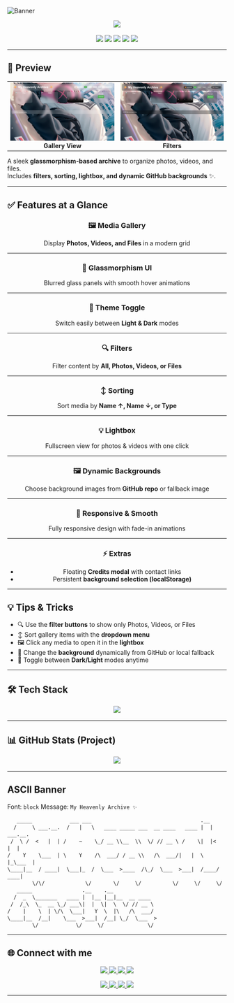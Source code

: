 <!-- Banner -->
![Banner](https://capsule-render.vercel.app/api?type=blur&height=300&color=gradient&text=✨%20My%20Heavenly%20Archive%20✨&desc=Glassmorphism%20Media%20Gallery%20%7C%20Filter%20%7C%20Sort%20%7C%20Lightbox&fontAlign=50&fontSize=60&descSize=20&descAlignY=53&descAlign=59&fontAlignY=40&fontColor=FFFFFF)

<p align="center">
  <img src="https://readme-typing-svg.herokuapp.com?font=Fira+Code&size=22&duration=3000&pause=1000&color=36BCF7&center=true&vCenter=true&width=700&lines=✨+Heavenly+Glass+UI;Filter+Photos+%7C+Videos+%7C+Files;Dynamic+Background+Gallery;Fullscreen+Lightbox+Experience" />
</p>

<p align="center">
  <img src="https://img.shields.io/badge/HTML-5-orange?style=for-the-badge&logo=html5&logoColor=white" />
  <img src="https://img.shields.io/badge/CSS-3-blue?style=for-the-badge&logo=css3&logoColor=white" />
  <img src="https://img.shields.io/badge/JavaScript-ES6-yellow?style=for-the-badge&logo=javascript&logoColor=black" />
  <img src="https://img.shields.io/badge/Open%20Source-❤️-green?style=for-the-badge&logo=github&logoColor=white" />
  <img src="https://img.shields.io/badge/License-MIT-blueviolet?style=for-the-badge" />
</p>

---

## 📸 Preview

<p align="center">
  <table>
    <tr>
      <td align="center">
        <img src="assets/screenshots/light_mode.png" alt="Light Mode" width="400px" /><br>
        <b>Gallery View</b>
      </td>
      <td align="center">
        <img src="assets/screenshots/dark_mode.png" alt="Dark Mode" width="400px" /><br>
        <b>Filters</b>
      </td>
    </tr>
  </table>
</p>

A sleek **glassmorphism-based archive** to organize photos, videos, and files.  
Includes **filters, sorting, lightbox, and dynamic GitHub backgrounds** ✨.

---

## ✅ Features at a Glance

<div align="center">

### 🖼️ Media Gallery  
Display **Photos, Videos, and Files** in a modern grid  

---

### 🎨 Glassmorphism UI  
Blurred glass panels with smooth hover animations  

---

### 🌙 Theme Toggle  
Switch easily between **Light & Dark** modes  

---

### 🔍 Filters  
Filter content by **All, Photos, Videos, or Files**  

---

### ↕️ Sorting  
Sort media by **Name ↑, Name ↓, or Type**  

---

### 💡 Lightbox  
Fullscreen view for photos & videos with one click  

---

### 🖼️ Dynamic Backgrounds  
Choose background images from **GitHub repo** or fallback image  

---

### 📱 Responsive & Smooth  
Fully responsive design with fade-in animations  

---

### ⚡ Extras  
- Floating **Credits modal** with contact links  
- Persistent **background selection (localStorage)**  

</div>

---

## 💡 Tips & Tricks

- 🔍 Use the **filter buttons** to show only Photos, Videos, or Files  
- ↕️ Sort gallery items with the **dropdown menu**  
- 🖼️ Click any media to open it in the **lightbox**  
- 🎨 Change the **background** dynamically from GitHub or local fallback  
- 🌙 Toggle between **Dark/Light** modes anytime  

---

## 🛠️ Tech Stack  

<p align="center">
  <img src="https://skillicons.dev/icons?i=html,css,js&theme=dark" />
</p>

---

## 📊 GitHub Stats (Project)

<p align="center">
  <img src="https://github-readme-stats.vercel.app/api/pin/?username=Bismay-exe&repo=Heavenly-Archive&theme=transparent&bg_color=30,000000,434343&title_color=FFD700&text_color=FFFFFF&icon_color=36BCF7&hide_border=true" />
</p>

---

## ASCII Banner

<!--ascii-start-->
Font: `block`
Message: `My Heavenly Archive ✨`
```text
   _____            ___ ___                                   .__         
  /     \ ___.__.  /   |   \   ____ _____ ___  __ ____   ____ |  | ___.__.
 /  \ /  <   |  | /    ~    \_/ __ \\__  \\  \/ // __ \ /    \|  |<   |  |
/    Y    \___  | \    Y    /\  ___/ / __ \\   /\  ___/|   |  \  |_\___  |
\____|__  / ____|  \___|_  /  \___  >____  /\_/  \___  >___|  /____/ ____|
        \/\/             \/       \/     \/          \/     \/     \/     
   _____                .__    .__                                        
  /  _  \_______   ____ |  |__ |__|__  __ ____                            
 /  /_\  \_  __ \_/ ___\|  |  \|  \  \/ // __ \                           
/    |    \  | \/\  \___|   Y  \  |\   /\  ___/                           
\____|__  /__|    \___  >___|  /__| \_/  \___  >                          
        \/            \/     \/              \/
```
<!--ascii-end-->

---

## 🌐 Connect with me

<p align="center">
  <a href="https://github.com/Bismay-exe" target="_blank">
    <img src="https://img.shields.io/badge/GitHub-Profile-FFD700?style=for-the-badge&logo=github&logoColor=black&labelColor=1a1a1a" />
  </a>

  <a href="https://instagram.com/bismay.exe" target="_blank">
    <img src="https://img.shields.io/badge/Instagram-Follow-E4405F?style=for-the-badge&logo=instagram&logoColor=white&labelColor=1a1a1a" />
  </a>

  <a href="https://t.me/bismay_exe" target="_blank">
    <img src="https://img.shields.io/badge/Telegram-Chat-0088CC?style=for-the-badge&logo=telegram&logoColor=white&labelColor=1a1a1a" />
  </a>

  <a href="https://discord.com" target="_blank">
    <img src="https://img.shields.io/badge/Discord-Join-5865F2?style=for-the-badge&logo=discord&logoColor=white&labelColor=1a1a1a" />
  </a>
</p>

<p align="center">
  <a href="https://youtube.com" target="_blank">
    <img src="https://img.shields.io/badge/YouTube-Subscribe-FF0000?style=for-the-badge&logo=youtube&logoColor=white&labelColor=1a1a1a" />
  </a>

  <a href="https://linkedin.com" target="_blank">
    <img src="https://img.shields.io/badge/LinkedIn-Connect-0A66C2?style=for-the-badge&logo=linkedin&logoColor=white&labelColor=1a1a1a" />
  </a>

  <a href="https://threads.net/@bismay.exe" target="_blank">
    <img src="https://img.shields.io/badge/Threads-Follow-000000?style=for-the-badge&logo=threads&logoColor=white&labelColor=1a1a1a" />
  </a>

  <a href="https://t.me/BismaysInventory" target="_blank">
    <img src="https://img.shields.io/badge/Telegram-Group-32CD32?style=for-the-badge&logo=telegram&logoColor=white&labelColor=1a1a1a" />
  </a>
</p>


---
